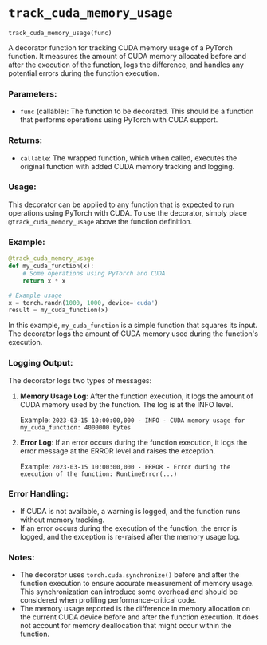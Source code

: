 # `track_cuda_memory_usage`

`track_cuda_memory_usage(func)`

A decorator function for tracking CUDA memory usage of a PyTorch function. It measures the amount of CUDA memory allocated before and after the execution of the function, logs the difference, and handles any potential errors during the function execution.

### Parameters:

- `func` (callable): The function to be decorated. This should be a function that performs operations using PyTorch with CUDA support.

### Returns:

- `callable`: The wrapped function, which when called, executes the original function with added CUDA memory tracking and logging.

### Usage:

This decorator can be applied to any function that is expected to run operations using PyTorch with CUDA. To use the decorator, simply place `@track_cuda_memory_usage` above the function definition.

### Example:

```python
@track_cuda_memory_usage
def my_cuda_function(x):
    # Some operations using PyTorch and CUDA
    return x * x

# Example usage
x = torch.randn(1000, 1000, device='cuda')
result = my_cuda_function(x)
```

In this example, `my_cuda_function` is a simple function that squares its input. The decorator logs the amount of CUDA memory used during the function's execution.

### Logging Output:

The decorator logs two types of messages:

1. **Memory Usage Log**: After the function execution, it logs the amount of CUDA memory used by the function. The log is at the INFO level.
   
   Example: `2023-03-15 10:00:00,000 - INFO - CUDA memory usage for my_cuda_function: 4000000 bytes`

2. **Error Log**: If an error occurs during the function execution, it logs the error message at the ERROR level and raises the exception.

   Example: `2023-03-15 10:00:00,000 - ERROR - Error during the execution of the function: RuntimeError(...)`

### Error Handling:

- If CUDA is not available, a warning is logged, and the function runs without memory tracking.
- If an error occurs during the execution of the function, the error is logged, and the exception is re-raised after the memory usage log.

### Notes:

- The decorator uses `torch.cuda.synchronize()` before and after the function execution to ensure accurate measurement of memory usage. This synchronization can introduce some overhead and should be considered when profiling performance-critical code.
- The memory usage reported is the difference in memory allocation on the current CUDA device before and after the function execution. It does not account for memory deallocation that might occur within the function.
